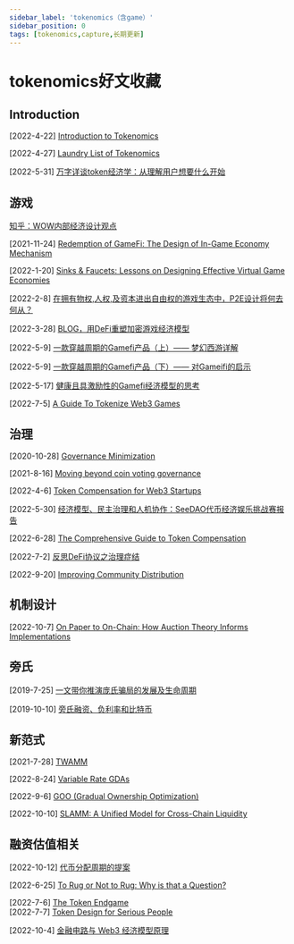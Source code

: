 ```yaml
---
sidebar_label: 'tokenomics（含game）'
sidebar_position: 0
tags: [tokenomics,capture,长期更新]
---
```


# tokenomics好文收藏

## Introduction

[2022-4-22]&nbsp;[Introduction to Tokenomics](https://medium.com/borderless-capital/introduction-to-tokenomics-c7af75c09bfe)&nbsp;&nbsp;<br/>

[2022-4-27]&nbsp;[Laundry List of Tokenomics](https://mirror.xyz/cbangalore.eth/qADne8Ryea2CeQb6W0cvBzuICfmNj3YyJFIvm-WTYSM)&nbsp;&nbsp;<br/>

[2022-5-31]&nbsp;[万字详谈token经济学：从理解用户想要什么开始](https://www.odaily.news/post/5179168)&nbsp;&nbsp;<br/>

## 游戏

[知乎：WOW内部经济设计观点](https://www.zhihu.com/question/34925531)&nbsp;&nbsp;<br/>

[2021-11-24]&nbsp;[Redemption of GameFi: The Design of In-Game Economy Mechanism](https://racingtime.medium.com/redemption-of-gamefi-the-design-of-in-game-economy-mechanism-39e500afeef3)&nbsp;&nbsp;<br/>

[2022-1-20]&nbsp;[Sinks & Faucets: Lessons on Designing Effective Virtual Game Economies](https://medium.com/1kxnetwork/sinks-faucets-lessons-on-designing-effective-virtual-game-economies-c8daf6b88d05)&nbsp;&nbsp;<br/>

[2022-2-8]&nbsp;[在拥有物权,人权,及资本进出自由权的游戏生态中，P2E设计将何去何从？](https://docsend.com/view/uuujf4b83iz52g45)&nbsp;&nbsp;<br/>

[2022-3-28]&nbsp;[BLOG，用DeFi重塑加密游戏经济模型](https://mp.weixin.qq.com/s/b_SeKxDwDMADGshFgP1hzw)&nbsp;&nbsp;<br/>

[2022-5-9]&nbsp;[一款穿越周期的Gamefi产品（上）—— 梦幻西游详解](https://mirror.xyz/frostlam.eth/n01yyZtfS3GUQXSSka4re5X_lNOaLQN_Q_bzkJhscXc)&nbsp;&nbsp;<br/>

[2022-5-9]&nbsp;[一款穿越周期的Gamefi产品（下）—— 对Gameifi的启示](https://mirror.xyz/frostlam.eth/VPukp4Q2uQTE2Crep808EfCWEi2xhCRyxECLIzh6hIo)&nbsp;&nbsp;<br/>

[2022-5-17]&nbsp;[健康且具激励性的Gamefi经济模型的思考](https://mp.weixin.qq.com/s/_hHSgyBmk3TbmX8qRcOcHQ)&nbsp;&nbsp;<br/>

[2022-7-5]&nbsp;[A Guide To Tokenize Web3 Games](https://incuba-alpha.medium.com/a-guide-to-tokenize-web3-14e68321b5f8)&nbsp;&nbsp;<br/>

## 治理

[2020-10-28]&nbsp;[Governance Minimization](https://www.paradigm.xyz/2020/10/870)&nbsp;&nbsp;<br/>

[2021-8-16]&nbsp;[Moving beyond coin voting governance](https://vitalik.ca/general/2021/08/16/voting3.html)&nbsp;&nbsp;<br/>

[2022-4-6]&nbsp;[Token Compensation for Web3 Startups](https://medium.com/dragonfly-research/token-compensation-for-web3-startups-47621640a6ba)&nbsp;&nbsp;<br/>

[2022-5-30]&nbsp;[经济模型、民主治理和人机协作：SeeDAO代币经济娱乐挑战赛报告](https://mirror.xyz/ir.seedao.eth/oNOWaUb336D3QnYDsqdrKK39jckpHAocdZe33UPaEjM)&nbsp;&nbsp;<br/>

[2022-6-28]&nbsp;[The Comprehensive Guide to Token Compensation](https://medium.com/dragonfly-research/the-comprehensive-guide-to-token-compensation-a3dd0b571c5d)&nbsp;&nbsp;<br/>

[2022-7-2]&nbsp;[反思DeFi协议之治理症结](https://mp.weixin.qq.com/s/Uey36fNa2Jd9AijEK1ZHNg)&nbsp;&nbsp;<br/>

[2022-9-20]&nbsp;[Improving Community Distribution](https://zeeprime.capital/improving-community-distribution)&nbsp;&nbsp;<br/>

## 机制设计

[2022-10-7]&nbsp;[On Paper to On-Chain: How Auction Theory Informs Implementations](https://a16zcrypto.com/how-auction-theory-informs-implementations/)&nbsp;&nbsp;<br/>

## 旁氏

[2019-7-25]&nbsp;[一文带你推演庞氏骗局的发展及生命周期](https://mp.weixin.qq.com/s/eIuJlDoFpsrIEg9NwJdcDA)&nbsp;&nbsp;<br/>

[2019-10-10]&nbsp;[旁氏融资、负利率和比特币](https://mp.weixin.qq.com/s/0RVW08D1yH4_iNmUBDpX2Q)&nbsp;&nbsp;<br/>

## 新范式

[2021-7-28]&nbsp;[TWAMM](https://www.paradigm.xyz/2021/07/twamm)&nbsp;&nbsp;<br/>

[2022-8-24]&nbsp;[Variable Rate GDAs](https://www.paradigm.xyz/2022/08/vrgda)&nbsp;&nbsp;<br/>

[2022-9-6]&nbsp;[GOO (Gradual Ownership Optimization)](https://www.paradigm.xyz/2022/09/goo)&nbsp;&nbsp;<br/>

[2022-10-10]&nbsp;[SLAMM: A Unified Model for Cross-Chain Liquidity](https://members.delphidigital.io/reports/slamm-unified-model-cross-chain-liquidity/)&nbsp;&nbsp;<br/>


## 融资估值相关

[2022-10-12]&nbsp;[代币分配周期的提案](https://mp.weixin.qq.com/s/Cx_dC5m2vM-ZHXuxgbmqOg)&nbsp;&nbsp;<br/>






[2022-6-25]&nbsp;[To Rug or Not to Rug: Why is that a Question?](https://mirror.xyz/jubrlee.eth/PpJ70T9hCOxjo3UVbIbTjvzoDjGyDbo7WxQUh4cCz6c)&nbsp;&nbsp;<br/>

[2022-7-6]&nbsp;[The Token Endgame](https://pensivepragmatism.substack.com/p/the-token-endgame)&nbsp;&nbsp;<br/>
[2022-7-7]&nbsp;[Token Design for Serious People](https://jumpcrypto.com/token-design-for-serious-people/)&nbsp;&nbsp;<br/>



[2022-10-4]&nbsp;[金融电路与 Web3 经济模型原理](https://mp.weixin.qq.com/s/LnxO5ij-jtLRIAojBMbIGA)&nbsp;&nbsp;<br/>
